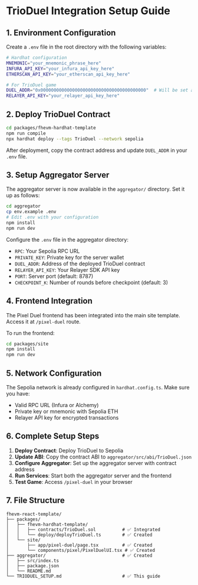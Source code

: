 # TrioDuel Integration Setup Guide

## 1. Environment Configuration

Create a `.env` file in the root directory with the following variables:

```bash
# Hardhat configuration
MNEMONIC="your_mnemonic_phrase_here"
INFURA_API_KEY="your_infura_api_key_here"
ETHERSCAN_API_KEY="your_etherscan_api_key_here"

# For TrioDuel game
DUEL_ADDR="0x0000000000000000000000000000000000000000"  # Will be set after deployment
RELAYER_API_KEY="your_relayer_api_key_here"
```

## 2. Deploy TrioDuel Contract

```bash
cd packages/fhevm-hardhat-template
npm run compile
npx hardhat deploy --tags TrioDuel --network sepolia
```

After deployment, copy the contract address and update `DUEL_ADDR` in your `.env` file.

## 3. Setup Aggregator Server

The aggregator server is now available in the `aggregator/` directory. Set it up as follows:

```bash
cd aggregator
cp env.example .env
# Edit .env with your configuration
npm install
npm run dev
```

Configure the `.env` file in the aggregator directory:
- `RPC`: Your Sepolia RPC URL
- `PRIVATE_KEY`: Private key for the server wallet
- `DUEL_ADDR`: Address of the deployed TrioDuel contract
- `RELAYER_API_KEY`: Your Relayer SDK API key
- `PORT`: Server port (default: 8787)
- `CHECKPOINT_K`: Number of rounds before checkpoint (default: 3)

## 4. Frontend Integration

The Pixel Duel frontend has been integrated into the main site template. Access it at `/pixel-duel` route.

To run the frontend:
```bash
cd packages/site
npm install
npm run dev
```

## 5. Network Configuration

The Sepolia network is already configured in `hardhat.config.ts`. Make sure you have:
- Valid RPC URL (Infura or Alchemy)
- Private key or mnemonic with Sepolia ETH
- Relayer API key for encrypted transactions

## 6. Complete Setup Steps

1. **Deploy Contract**: Deploy TrioDuel to Sepolia
2. **Update ABI**: Copy the contract ABI to `aggregator/src/abi/TrioDuel.json`
3. **Configure Aggregator**: Set up the aggregator server with contract address
4. **Run Services**: Start both the aggregator server and the frontend
5. **Test Game**: Access `/pixel-duel` in your browser

## 7. File Structure

```
fhevm-react-template/
├── packages/
│   ├── fhevm-hardhat-template/
│   │   ├── contracts/TrioDuel.sol          # ✅ Integrated
│   │   └── deploy/deployTrioDuel.ts        # ✅ Created
│   └── site/
│       ├── app/pixel-duel/page.tsx         # ✅ Created
│       └── components/pixel/PixelDuelUI.tsx # ✅ Created
├── aggregator/                             # ✅ Created
│   ├── src/index.ts
│   ├── package.json
│   └── README.md
└── TRIODUEL_SETUP.md                       # ✅ This guide
```
